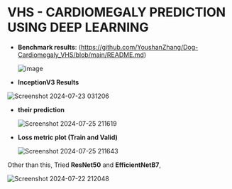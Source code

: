 
# VHS - CARDIOMEGALY PREDICTION USING DEEP LEARNING

+ **Benchmark results**: (https://github.com/YoushanZhang/Dog-Cardiomegaly_VHS/blob/main/README.md)
  
  ![image](https://github.com/user-attachments/assets/8b2e714c-55e6-4334-91ec-4d05251e614a)


- **InceptionV3 Results**

  
![Screenshot 2024-07-23 031206](https://github.com/user-attachments/assets/42621ff6-e4de-4c4a-b0b5-df3956206343)

- **their prediction**

  ![Screenshot 2024-07-25 211619](https://github.com/user-attachments/assets/d95f45c3-e866-4536-8504-7132f0379e56)


- **Loss metric plot (Train and Valid)**

  ![Screenshot 2024-07-25 211643](https://github.com/user-attachments/assets/444086d3-3784-4660-9bcf-3d4f4ce0330c)



Other than this, Tried **ResNet50** and **EfficientNetB7**,


![Screenshot 2024-07-22 212048](https://github.com/user-attachments/assets/5b55b5a4-077d-4edf-ac8c-191dd4ae6047)
